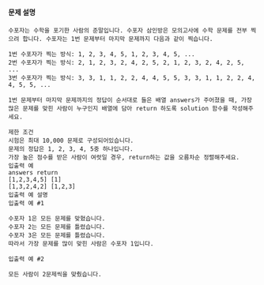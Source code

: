 ####  문제 설명
    수포자는 수학을 포기한 사람의 준말입니다. 수포자 삼인방은 모의고사에 수학 문제를 전부 찍으려 합니다. 수포자는 1번 문제부터 마지막 문제까지 다음과 같이 찍습니다.
    
    1번 수포자가 찍는 방식: 1, 2, 3, 4, 5, 1, 2, 3, 4, 5, ...
    2번 수포자가 찍는 방식: 2, 1, 2, 3, 2, 4, 2, 5, 2, 1, 2, 3, 2, 4, 2, 5, ...
    3번 수포자가 찍는 방식: 3, 3, 1, 1, 2, 2, 4, 4, 5, 5, 3, 3, 1, 1, 2, 2, 4, 4, 5, 5, ...
    
    1번 문제부터 마지막 문제까지의 정답이 순서대로 들은 배열 answers가 주어졌을 때, 가장 많은 문제를 맞힌 사람이 누구인지 배열에 담아 return 하도록 solution 함수를 작성해주세요.
    
    제한 조건
    시험은 최대 10,000 문제로 구성되어있습니다.
    문제의 정답은 1, 2, 3, 4, 5중 하나입니다.
    가장 높은 점수를 받은 사람이 여럿일 경우, return하는 값을 오름차순 정렬해주세요.
    입출력 예
    answers	return
    [1,2,3,4,5]	[1]
    [1,3,2,4,2]	[1,2,3]
    입출력 예 설명
    입출력 예 #1
    
    수포자 1은 모든 문제를 맞혔습니다.
    수포자 2는 모든 문제를 틀렸습니다.
    수포자 3은 모든 문제를 틀렸습니다.
    따라서 가장 문제를 많이 맞힌 사람은 수포자 1입니다.
    
    입출력 예 #2
    
    모든 사람이 2문제씩을 맞췄습니다.